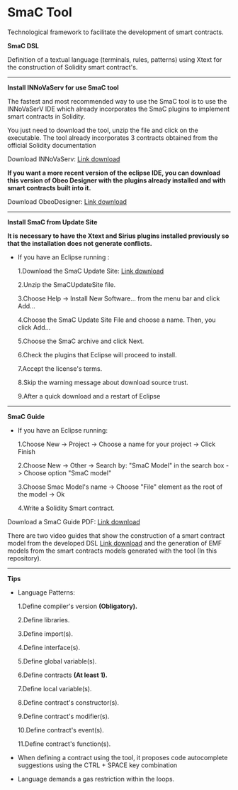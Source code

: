 **SmaC Tool**
================
Technological framework to facilitate the development of smart contracts.

**SmaC DSL**

Definition of a textual language (terminals, rules, patterns) using Xtext for the construction of Solidity smart contract's.
_______________
**Install INNoVaServ for use SmaC tool**

The fastest and most recommended way to use the SmaC tool is to use the INNoVaSerV IDE which already incorporates the SmaC plugins to implement smart contracts in Solidity.

You just need to download the tool, unzip the file and click on the executable. The tool already incorporates 3 contracts obtained from the official Solidity documentation

Download INNoVaServ: [Link download](http://www.kybele.es/innovaserv/downloads/INNoVaServSmaCToolkit.rar)

**If you want a more recent version of the eclipse IDE, you can download this version of Obeo Designer with the plugins already installed and with smart contracts built into it.**

Download ObeoDesigner: [Link download](http://www.kybele.es/innovaserv/downloads/ObeoDesignerSmaCTool.rar)
_______________
**Install SmaC from Update Site**

**It is necessary to have the Xtext and Sirius plugins installed previously so that the installation does not generate conflicts.**

* If you have an Eclipse running :

  1.Download the SmaC Update Site: [Link download](https://github.com/KybeleGroup/SmaC/blob/master/SmacUpdateSite.rar)

  2.Unzip the SmaCUpdateSite file.
  
  3.Choose Help -> Install New Software... from the menu bar and click Add...

  4.Choose the SmaC Update Site File and choose a name. Then, you click Add...

  5.Choose the SmaC archive and click Next.

  6.Check the plugins that Eclipse will proceed to install.

  7.Accept the license's terms.

  8.Skip the warning message about download source trust.

  9.After a quick download and a restart of Eclipse
_______________

**SmaC Guide**

* If you have an Eclipse running:

  1.Choose New -> Project -> Choose a name for your project -> Click Finish

  2.Choose New -> Other -> Search by: "SmaC Model" in the search box -> Choose option "SmaC model"

  3.Choose Smac Model's name -> Choose "File" element as the root of the model -> Ok

  4.Write a Solidity Smart contract.
  
Download a SmaC Guide PDF: [Link download](https://github.com/KybeleGroup/SmaC/blob/master/GuideSmaC.pdf)

There are two video guides that show the construction of a smart contract model from the developed DSL [Link download](http://www.kybele.es/innovaserv/downloads/VideoSmartContract.mp4) and the generation of EMF models from the smart contracts models generated with the tool (In this repository).
_______________________
**Tips**

* Language Patterns:

  1.Define compiler's version **(Obligatory).**

  2.Define libraries.
  
  3.Define import(s).
  
  4.Define interface(s).

  5.Define global variable(s).

  6.Define contracts **(At least 1).**

  7.Define local variable(s).

  8.Define contract's constructor(s).

  9.Define contract's modifier(s).

  10.Define contract's event(s).

  11.Define contract's function(s).

* When defining a contract using the tool, it proposes code autocomplete suggestions using the CTRL + SPACE key combination

* Language demands a gas restriction within the loops.
